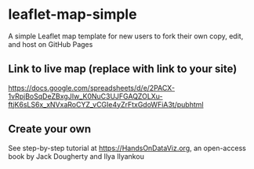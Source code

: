 # leaflet-map-simple
A simple Leaflet map template for new users to fork their own copy, edit, and host on GitHub Pages

## Link to live map (replace with link to your site)
https://docs.google.com/spreadsheets/d/e/2PACX-1vRpjBoSqDeZBxgJIw_K0NuC3UJFGAQZOLXu-ftjK6sLS6x_xNVxaRoCYZ_vCGIe4yZrFtxGdoWFiA3t/pubhtml

## Create your own
See step-by-step tutorial at https://HandsOnDataViz.org, an open-access book by Jack Dougherty and Ilya Ilyankou
